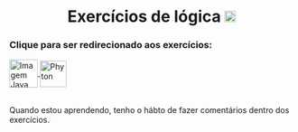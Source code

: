 <h1 align="center">
  Exercícios de lógica
  <img alt="Gab-Js" src="https://user-images.githubusercontent.com/92516683/160480953-86bc6099-34af-4da2-9ff0-cf4a31b715a1.svg" width="20px">
</h1>

<h3> 
  Clique para ser redirecionado aos exercícios:
</h3>
 
<div>
    <a href="https://github.com/GabStabile/ExerciciosLogica/tree/main/Exercicios/Java"> <img align="center" title="Java" alt="Imagem Java" height="50" width="50" src="https://cdn.jsdelivr.net/gh/devicons/devicon/icons/java/java-original.svg"> </a>
    <a href="https://github.com/GabStabile/ExerciciosLogica/tree/main/Exercicios/Python"> <img align="center" title="Phyton" alt="Phyton" margin-left="10" height="47" width="47" src="https://cdn.jsdelivr.net/gh/devicons/devicon/icons/python/python-original.svg"> </a>
</div>

<br>

<p>
  Quando estou aprendendo, tenho o hábto de fazer comentários dentro dos exercícios.
</p>
